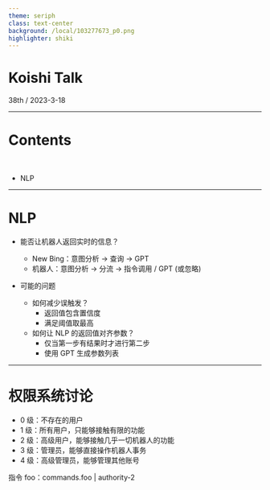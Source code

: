 ```yaml
---
theme: seriph
class: text-center
background: /local/103277673_p0.png
highlighter: shiki
---
```


# Koishi Talk

<div class="opacity-80">
38th / 2023-3-18
</div>

---

# Contents

<br>

- NLP

---

# NLP

- 能否让机器人返回实时的信息？
  - New Bing：意图分析 -> 查询 -> GPT
  - 机器人：意图分析 -> 分流 -> 指令调用 / GPT (或忽略)

- 可能的问题
  - 如何减少误触发？
    - 返回值包含置信度
    - 满足阈值取最高
  - 如何让 NLP 的返回值对齐参数？
    - 仅当第一步有结果时才进行第二步
    - 使用 GPT 生成参数列表

---

# 权限系统讨论

- 0 级：不存在的用户
- 1 级：所有用户，只能够接触有限的功能
- 2 级：高级用户，能够接触几乎一切机器人的功能
- 3 级：管理员，能够直接操作机器人事务
- 4 级：高级管理员，能够管理其他账号

指令 foo：commands.foo | authority-2
